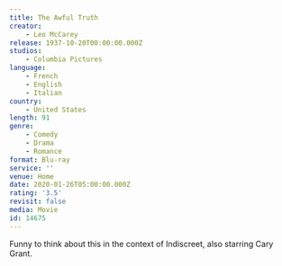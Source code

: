 ```yaml
---
title: The Awful Truth
creator:
    - Leo McCarey
release: 1937-10-20T00:00:00.000Z
studios:
    - Columbia Pictures
language:
    - French
    - English
    - Italian
country:
    - United States
length: 91
genre:
    - Comedy
    - Drama
    - Romance
format: Blu-ray
service: ''
venue: Home
date: 2020-01-26T05:00:00.000Z
rating: '3.5'
revisit: false
media: Movie
id: 14675
---
```


Funny to think about this in the context of Indiscreet, also starring Cary Grant.
